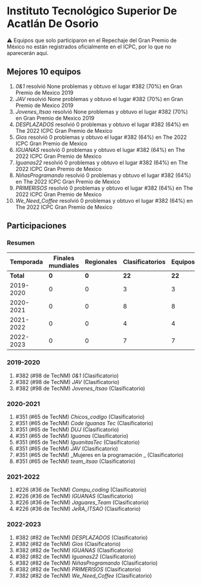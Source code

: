 # Instituto Tecnológico Superior De Acatlán De Osorio

:warning: Equipos que solo participaron en el Repechaje del Gran Premio de México no están registrados oficialmente en el ICPC, por lo que no aparecerán aquí.

## Mejores 10 equipos

1. _0&1_ resolvió None problemas y obtuvo el lugar #382 (70%) en Gran Premio de Mexico 2019
1. _JAV_ resolvió None problemas y obtuvo el lugar #382 (70%) en Gran Premio de Mexico 2019
1. _Jovenes_Itsao_ resolvió None problemas y obtuvo el lugar #382 (70%) en Gran Premio de Mexico 2019
1. _DESPLAZADOS_ resolvió 0 problemas y obtuvo el lugar #382 (64%) en The 2022 ICPC Gran Premio de Mexico
1. _Gios_ resolvió 0 problemas y obtuvo el lugar #382 (64%) en The 2022 ICPC Gran Premio de Mexico
1. _IGUANAS_ resolvió 0 problemas y obtuvo el lugar #382 (64%) en The 2022 ICPC Gran Premio de Mexico
1. _Iguanas22_ resolvió 0 problemas y obtuvo el lugar #382 (64%) en The 2022 ICPC Gran Premio de Mexico
1. _NiñasProgramando_ resolvió 0 problemas y obtuvo el lugar #382 (64%) en The 2022 ICPC Gran Premio de Mexico
1. _PRIMERISOS_ resolvió 0 problemas y obtuvo el lugar #382 (64%) en The 2022 ICPC Gran Premio de Mexico
1. _We_Need_Coffee_ resolvió 0 problemas y obtuvo el lugar #382 (64%) en The 2022 ICPC Gran Premio de Mexico

## Participaciones

### Resumen

| Temporada | Finales mundiales | Regionales | Clasificatorios | Equipos |
| --- | --- | --- | --- | --- |
| **Total** | **0** | **0** | **22** | **22** |
| 2019-2020 | 0 | 0 | 3 | 3 |
| 2020-2021 | 0 | 0 | 8 | 8 |
| 2021-2022 | 0 | 0 | 4 | 4 |
| 2022-2023 | 0 | 0 | 7 | 7 |

### 2019-2020

1. #382 (#98 de TecNM) _0&1_ (Clasificatorio)
1. #382 (#98 de TecNM) _JAV_ (Clasificatorio)
1. #382 (#98 de TecNM) _Jovenes_Itsao_ (Clasificatorio)

### 2020-2021

1. #351 (#65 de TecNM) _Chicos_codigo_ (Clasificatorio)
1. #351 (#65 de TecNM) _Code Iguanas Tec_ (Clasificatorio)
1. #351 (#65 de TecNM) _DUJ_ (Clasificatorio)
1. #351 (#65 de TecNM) _Iguanas_ (Clasificatorio)
1. #351 (#65 de TecNM) _IguanitasTec_ (Clasificatorio)
1. #351 (#65 de TecNM) _JAV_ (Clasificatorio)
1. #351 (#65 de TecNM) _Mujeres en la programación _ (Clasificatorio)
1. #351 (#65 de TecNM) _team_itsao_ (Clasificatorio)

### 2021-2022

1. #226 (#36 de TecNM) _Compu_coding_ (Clasificatorio)
1. #226 (#36 de TecNM) _IGUANAS_ (Clasificatorio)
1. #226 (#36 de TecNM) _Jaguares_Team_ (Clasificatorio)
1. #226 (#36 de TecNM) _JeRA_ITSAO_ (Clasificatorio)

### 2022-2023

1. #382 (#82 de TecNM) _DESPLAZADOS_ (Clasificatorio)
1. #382 (#82 de TecNM) _Gios_ (Clasificatorio)
1. #382 (#82 de TecNM) _IGUANAS_ (Clasificatorio)
1. #382 (#82 de TecNM) _Iguanas22_ (Clasificatorio)
1. #382 (#82 de TecNM) _NiñasProgramando_ (Clasificatorio)
1. #382 (#82 de TecNM) _PRIMERISOS_ (Clasificatorio)
1. #382 (#82 de TecNM) _We_Need_Coffee_ (Clasificatorio)




